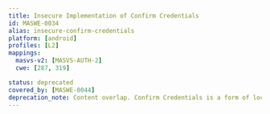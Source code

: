 ```yaml
---
title: Insecure Implementation of Confirm Credentials
id: MASWE-0034
alias: insecure-confirm-credentials
platform: [android]
profiles: [L2]
mappings:
  masvs-v2: [MASVS-AUTH-2]
  cwe: [287, 319]

status: deprecated
covered_by: [MASWE-0044]
deprecation_note: Content overlap. Confirm Credentials is a form of local authentication that will have a dedicated MASTG test.
---
```

